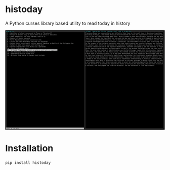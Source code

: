 # histoday
A Python curses library based utility to read today in history

![menu screenshot](screenshots/screenshot.png)

# Installation

`pip install histoday`
